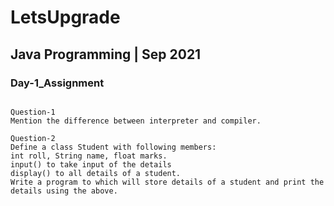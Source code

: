 # LetsUpgrade

## Java Programming | Sep 2021

### Day-1_Assignment

```

Question-1
Mention the difference between interpreter and compiler.

Question-2
Define a class Student with following members:
int roll, String name, float marks.
input() to take input of the details
display() to all details of a student.
Write a program to which will store details of a student and print the details using the above.


```
